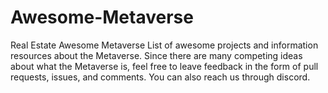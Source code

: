 # Awesome-Metaverse
Real Estate Awesome Metaverse
List of awesome projects and information resources about the Metaverse. Since there are many competing ideas about what the Metaverse is, feel free to leave feedback in the form of pull requests, issues, and comments. You can also reach us through discord.

